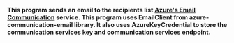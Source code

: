 **This program sends an email to the recipients list [Azure's Email Communication](https://learn.microsoft.com/en-us/azure/communication-services/concepts/email/email-overview "visit azure") service. This program uses EmailClient from azure-communication-email library. It also uses AzureKeyCredential to store the communication services key and communication services endpoint.**

